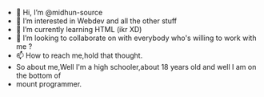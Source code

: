 - 👋 Hi, I’m @midhun-source
- 👀 I’m interested in Webdev and all the other stuff
- 🌱 I’m currently learning HTML (ikr XD)
- 💞️ I’m looking to collaborate on with everybody who's willing to work with me ?
- 📫 How to reach me,hold that thought.
- So about me,Well I'm a high schooler,about 18 years old and well I am on the bottom of 
-   mount programmer.
<!---
midhun-source/midhun-source is a ✨ special ✨ repository because its `README.md` (this file) appears on your GitHub profile.
You can click the Preview link to take a look at your changes.
--->
